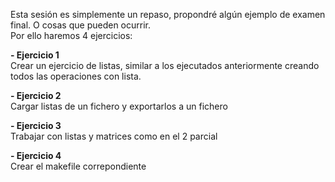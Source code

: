 Esta sesión es simplemente un repaso, propondré algún ejemplo de examen final. O cosas que pueden ocurrir.    
Por ello haremos 4 ejercicios:

**- Ejercicio 1**   
Crear un ejercicio de listas, similar a los ejecutados anteriormente creando todos las operaciones con lista.  

**- Ejercicio 2**  
Cargar listas de un fichero y exportarlos a un fichero  

**- Ejercicio 3**  
Trabajar con listas y matrices como en el 2 parcial  

**- Ejercicio 4**  
Crear el makefile correpondiente  
